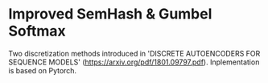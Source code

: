 # Improved SemHash & Gumbel Softmax
Two discretization methods introduced in 'DISCRETE AUTOENCODERS FOR SEQUENCE MODELS' (https://arxiv.org/pdf/1801.09797.pdf).
Inplementation is based on Pytorch.

